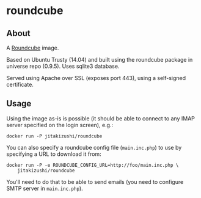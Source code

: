 # roundcube

## About

A [Roundcube](http://roundcube.net/) image.

Based on Ubuntu Trusty (14.04) and built using the roundcube package in universe
repo (0.9.5).  Uses sqlite3 database.

Served using Apache over SSL (exposes port 443), using a self-signed
certificate.

## Usage

Using the image as-is is possible (it should be able to connect to any IMAP
server specified on the login screen), e.g.:

    docker run -P jitakizushi/roundcube

You can also specify a roundcube config file (`main.inc.php`) to use by
specifying a URL to download it from:

    docker run -P -e ROUNDCUBE_CONFIG_URL=http://foo/main.inc.php \
        jitakizushi/roundcube

You'll need to do that to be able to send emails (you need to configure SMTP
server in `main.inc.php`).
